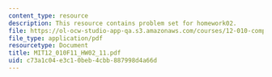 ```yaml
---
content_type: resource
description: This resource contains problem set for homework02.
file: https://ol-ocw-studio-app-qa.s3.amazonaws.com/courses/12-010-computational-methods-of-scientific-programming-fall-2011/c73a1c04e3c10beb4cbb887998d4a66d_MIT12_010F11_HW02_11.pdf
file_type: application/pdf
resourcetype: Document
title: MIT12_010F11_HW02_11.pdf
uid: c73a1c04-e3c1-0beb-4cbb-887998d4a66d
---
```

